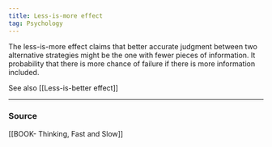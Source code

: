 ```yaml
---
title: Less-is-more effect
tag: Psychology 
---
```


The less-is-more effect claims that better accurate judgment between two alternative strategies might be the one with fewer pieces of information. It probability that there is more chance of failure if there is more information included. 

See also [[Less-is-better effect]]

--- 
### Source
[[BOOK- Thinking, Fast and Slow]]